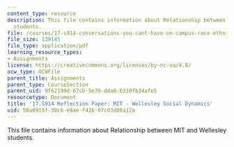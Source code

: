 ```yaml
---
content_type: resource
description: This file contains information about Relationship between MIT and Wellesley
  students.
file: /courses/17-s914-conversations-you-cant-have-on-campus-race-ethnicity-gender-and-identity-spring-2012/50a6915f30c6e0aef42b07c03d06a12a_MIT17_S914S12_mitwell2.pdf
file_size: 139145
file_type: application/pdf
learning_resource_types:
- Assignments
license: https://creativecommons.org/licenses/by-nc-sa/4.0/
ocw_type: OCWFile
parent_title: Assignments
parent_type: CourseSection
parent_uid: 9f62199d-67cb-5e70-d4a8-6310fb34afe5
resourcetype: Document
title: '17.S914 Reflection Paper: MIT - Wellesley Social Dynamics'
uid: 50a6915f-30c6-e0ae-f42b-07c03d06a12a
---
```

This file contains information about Relationship between MIT and Wellesley students.